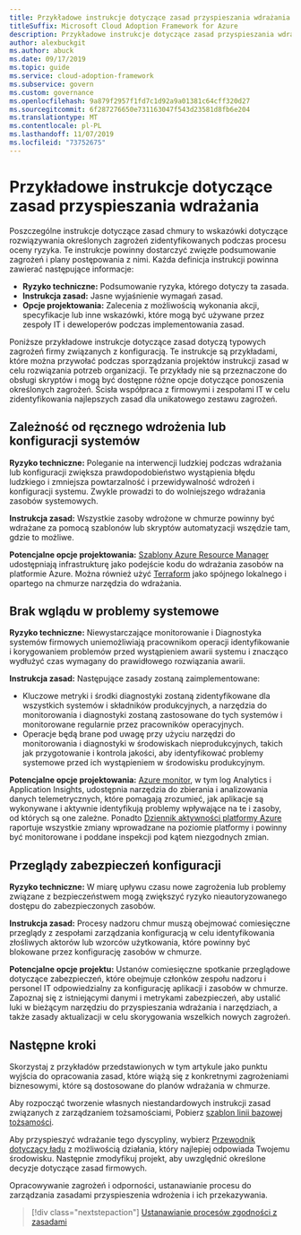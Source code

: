```yaml
---
title: Przykładowe instrukcje dotyczące zasad przyspieszania wdrażania
titleSuffix: Microsoft Cloud Adoption Framework for Azure
description: Przykładowe instrukcje dotyczące zasad przyspieszania wdrażania
author: alexbuckgit
ms.author: abuck
ms.date: 09/17/2019
ms.topic: guide
ms.service: cloud-adoption-framework
ms.subservice: govern
ms.custom: governance
ms.openlocfilehash: 9a879f2957f1fd7c1d92a9a01381c64cff320d27
ms.sourcegitcommit: 6f287276650e731163047f543d23581d8fb6e204
ms.translationtype: MT
ms.contentlocale: pl-PL
ms.lasthandoff: 11/07/2019
ms.locfileid: "73752675"
---
```

# <a name="deployment-acceleration-sample-policy-statements"></a>Przykładowe instrukcje dotyczące zasad przyspieszania wdrażania

Poszczególne instrukcje dotyczące zasad chmury to wskazówki dotyczące rozwiązywania określonych zagrożeń zidentyfikowanych podczas procesu oceny ryzyka. Te instrukcje powinny dostarczyć zwięzłe podsumowanie zagrożeń i plany postępowania z nimi. Każda definicja instrukcji powinna zawierać następujące informacje:

- **Ryzyko techniczne:** Podsumowanie ryzyka, którego dotyczy ta zasada.
- **Instrukcja zasad:** Jasne wyjaśnienie wymagań zasad.
- **Opcje projektowania:** Zalecenia z możliwością wykonania akcji, specyfikacje lub inne wskazówki, które mogą być używane przez zespoły IT i deweloperów podczas implementowania zasad.

Poniższe przykładowe instrukcje dotyczące zasad dotyczą typowych zagrożeń firmy związanych z konfiguracją. Te instrukcje są przykładami, które można przywołać podczas sporządzania projektów instrukcji zasad w celu rozwiązania potrzeb organizacji. Te przykłady nie są przeznaczone do obsługi skryptów i mogą być dostępne różne opcje dotyczące ponoszenia określonych zagrożeń. Ścisła współpraca z firmowymi i zespołami IT w celu zidentyfikowania najlepszych zasad dla unikatowego zestawu zagrożeń.

## <a name="reliance-on-manual-deployment-or-configuration-of-systems"></a>Zależność od ręcznego wdrożenia lub konfiguracji systemów

**Ryzyko techniczne:** Poleganie na interwencji ludzkiej podczas wdrażania lub konfiguracji zwiększa prawdopodobieństwo wystąpienia błędu ludzkiego i zmniejsza powtarzalność i przewidywalność wdrożeń i konfiguracji systemu. Zwykle prowadzi to do wolniejszego wdrażania zasobów systemowych.

**Instrukcja zasad:** Wszystkie zasoby wdrożone w chmurze powinny być wdrażane za pomocą szablonów lub skryptów automatyzacji wszędzie tam, gdzie to możliwe.

**Potencjalne opcje projektowania:** [Szablony Azure Resource Manager](https://docs.microsoft.com/azure/azure-resource-manager/template-deployment-overview) udostępniają infrastrukturę jako podejście kodu do wdrażania zasobów na platformie Azure. Można również użyć [Terraform](https://docs.microsoft.com/azure/terraform/terraform-overview) jako spójnego lokalnego i opartego na chmurze narzędzia do wdrażania.

## <a name="lack-of-visibility-into-system-issues"></a>Brak wglądu w problemy systemowe

**Ryzyko techniczne:** Niewystarczające monitorowanie i Diagnostyka systemów firmowych uniemożliwiają pracownikom operacji identyfikowanie i korygowaniem problemów przed wystąpieniem awarii systemu i znacząco wydłużyć czas wymagany do prawidłowego rozwiązania awarii.

**Instrukcja zasad:** Następujące zasady zostaną zaimplementowane:

- Kluczowe metryki i środki diagnostyki zostaną zidentyfikowane dla wszystkich systemów i składników produkcyjnych, a narzędzia do monitorowania i diagnostyki zostaną zastosowane do tych systemów i monitorowane regularnie przez pracowników operacyjnych.
- Operacje będą brane pod uwagę przy użyciu narzędzi do monitorowania i diagnostyki w środowiskach nieprodukcyjnych, takich jak przygotowanie i kontrola jakości, aby identyfikować problemy systemowe przed ich wystąpieniem w środowisku produkcyjnym.

**Potencjalne opcje projektowania:** [Azure monitor](https://docs.microsoft.com/azure/azure-monitor), w tym log Analytics i Application Insights, udostępnia narzędzia do zbierania i analizowania danych telemetrycznych, które pomagają zrozumieć, jak aplikacje są wykonywane i aktywnie identyfikują problemy wpływające na te i zasoby, od których są one zależne. Ponadto [Dziennik aktywności platformy Azure](https://docs.microsoft.com/azure/azure-monitor/platform/activity-logs-overview) raportuje wszystkie zmiany wprowadzane na poziomie platformy i powinny być monitorowane i poddane inspekcji pod kątem niezgodnych zmian.

## <a name="configuration-security-reviews"></a>Przeglądy zabezpieczeń konfiguracji

**Ryzyko techniczne:** W miarę upływu czasu nowe zagrożenia lub problemy związane z bezpieczeństwem mogą zwiększyć ryzyko nieautoryzowanego dostępu do zabezpieczonych zasobów.

**Instrukcja zasad:** Procesy nadzoru chmur muszą obejmować comiesięczne przeglądy z zespołami zarządzania konfiguracją w celu identyfikowania złośliwych aktorów lub wzorców użytkowania, które powinny być blokowane przez konfigurację zasobów w chmurze.

**Potencjalne opcje projektu:** Ustanów comiesięczne spotkanie przeglądowe dotyczące zabezpieczeń, które obejmuje członków zespołu nadzoru i personel IT odpowiedzialny za konfigurację aplikacji i zasobów w chmurze. Zapoznaj się z istniejącymi danymi i metrykami zabezpieczeń, aby ustalić luki w bieżącym narzędziu do przyspieszania wdrażania i narzędziach, a także zasady aktualizacji w celu skorygowania wszelkich nowych zagrożeń.

## <a name="next-steps"></a>Następne kroki

Skorzystaj z przykładów przedstawionych w tym artykule jako punktu wyjścia do opracowania zasad, które wiążą się z konkretnymi zagrożeniami biznesowymi, które są dostosowane do planów wdrażania w chmurze.

Aby rozpocząć tworzenie własnych niestandardowych instrukcji zasad związanych z zarządzaniem tożsamościami, Pobierz [szablon linii bazowej tożsamości](../identity-baseline/template.md).

Aby przyspieszyć wdrażanie tego dyscypliny, wybierz [Przewodnik dotyczący ładu](../guides/index.md) z możliwością działania, który najlepiej odpowiada Twojemu środowisku. Następnie zmodyfikuj projekt, aby uwzględnić określone decyzje dotyczące zasad firmowych.

Opracowywanie zagrożeń i odporności, ustanawianie procesu do zarządzania zasadami przyspieszenia wdrożenia i ich przekazywania.

> [!div class="nextstepaction"]
> [Ustanawianie procesów zgodności z zasadami](./compliance-processes.md)
